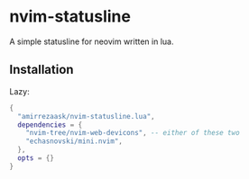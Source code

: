 # nvim-statusline

A simple statusline for neovim written in lua.

## Installation
Lazy:
```lua
{
  "amirrezaask/nvim-statusline.lua",
  dependencies = {
    "nvim-tree/nvim-web-devicons", -- either of these two
    "echasnovski/mini.nvim",
  },
  opts = {}
}
